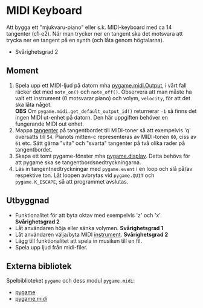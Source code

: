 # MIDI Keyboard

Att bygga ett "mjukvaru-piano" eller s.k. MIDI-keyboard med ca 14 tangenter (c1-e2). När man trycker ner en tangent ska det motsvara att trycka ner en tangent på en synth (och låta genom högtalarna).

- Svårighetsgrad 2

## Moment
1. Spela upp ett MIDI-ljud på datorn mha [pygame.midi.Output](http://www.pygame.org/docs/ref/midi.html#pygame.midi.Output), i vårt fall räcker det med `note_on()` och `note_off()`. Observera att man måste ha valt ett instrument (0 motsvarar piano) och volym, `velocity`, för att det ska låta något.  
**OBS** Om `pygame.midi.get_default_output_id()` returnerar `-1` så finns det ingen MIDI ut-enhet på datorn. Den här uppgiften behöver en fungerande MIDI out enhet.
2. Mappa [tangenter](http://www.pygame.org/docs/ref/key.html) på tangentbordet till MIDI-toner så att exempelvis 'q' översätts till `54`. Pianots mitten-c representeras av MIDI-tonen `60`, ciss av `61` etc. Sätt gärna "vita" och "svarta" tangenter på två olika rader på tangentbordet.
3. Skapa ett tomt pygame-fönster mha [pygame.display](http://www.pygame.org/docs/ref/display.html#pygame.display.set_mode). Detta behövs för att pygame ska se tangentbordsnedtryckningarna.
4. Läs in tangentnedtryckningar med `pygame.event` i en loop och slå på/av respektive ton. Låt loopen avbrytas vid `pygame.QUIT` och `pygame.K_ESCAPE`, så att programmet avslutas.

## Utbyggnad
- Funktionalitet för att byta oktav med exempelvis 'z' och 'x'. **Svårighetsgrad 2**
- Låt användaren höja eller sänka volymen. **Svårighetsgrad 1**
- Låt användaren välja/byta MIDI [instrument](http://www.skoogmusic.com/manual/manual1.1/Skoog-Window/navigation/MIDI-Tab/index). **Svårighetsgrad 2**
- Lägg till funktionalitet att spela in musiken till en fil.
- Spela upp ljud från midi-filer.

## Externa bibliotek
Spelbiblioteket `pygame` och dess modul `pygame.midi`:

- [pygame](http://www.pygame.org/download.shtml)
- [pygame.midi](http://www.pygame.org/docs/ref/midi.html#pygame.midi.Output)
